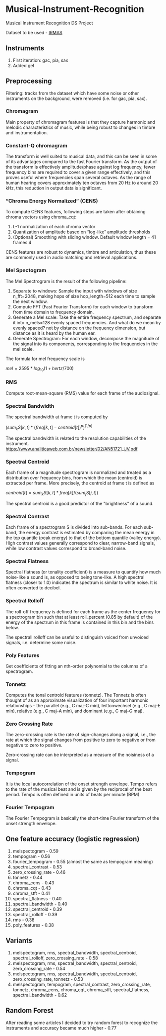 # Musical-Instrument-Recognition
Musical Instrument Recognition DS Project

Dataset to be used - [IRMAS](https://www.upf.edu/web/mtg/irmas)

## Instruments
1. First iteration: gac, pia, sax
2. Added gel

## Preprocessing
Filtering: tracks from the dataset which have some noise or other instruments on the background, were removed (i.e. for gac, pia, sax).

### Chromagram
Main property of chromagram features is that they capture harmonic and melodic characteristics of music, while being robust to changes in timbre and instrumentation.

### Constant-Q chromagram
The transform is well suited to musical data, and this can be seen in some of its advantages compared to the fast Fourier transform. As the output of the transform is effectively amplitude/phase against log frequency, fewer frequency bins are required to cover a given range effectively, and this proves useful where frequencies span several octaves. As the range of human hearing covers approximately ten octaves from 20 Hz to around 20 kHz, this reduction in output data is significant.

### “Chroma Energy Normalized” (CENS)
To compute CENS features, following steps are taken after obtaining chroma vectors using chroma_cqt:
1. L-1 normalization of each chroma vector
2. Quantization of amplitude based on “log-like” amplitude thresholds
3. (Optional) Smoothing with sliding window. Default window length = 41 frames 4

CENS features are robust to dynamics, timbre and articulation, thus these are commonly used in audio matching and retrieval applications.

### Mel Spectogram
The Mel Spectrogram is the result of the following pipeline:
1. Separate to windows: Sample the input with windows of size n_fft=2048, making hops of size hop_length=512 each time to sample the next window.
2. Compute FFT (Fast Fourier Transform) for each window to transform from time domain to frequency domain.
3. Generate a Mel scale: Take the entire frequency spectrum, and separate it into n_mels=128 evenly spaced frequencies. And what do we mean by evenly spaced? not by distance on the frequency dimension, but distance as it is heard by the human ear.
4. Generate Spectrogram: For each window, decompose the magnitude of the signal into its components, corresponding to the frequencies in the mel scale.

The formula for mel frequency scale is 

$mel = 2595 * log_{10} (1 + hertz / 700)$

### RMS
Compute root-mean-square (RMS) value for each frame of the audiosignal.

### Spectral Bandwidth
The spectral bandwidth at frame t is computed by

$(sum_k S[k, t] * (freq[k, t] - centroid[t])^p)^{(1/p)}$

The spectral bandwidth is related to the resolution capabilities of the instrument.
https://www.analiticaweb.com.br/newsletter/02/AN51721_UV.pdf

### Spectral Centroid
Each frame of a magnitude spectrogram is normalized and treated as a distribution over frequency bins, from which the mean (centroid) is extracted per frame.
More precisely, the centroid at frame t is defined as

$centroid[t] = sum_k S[k, t] * freq[k] / (sum_j S[j, t])$

The spectral centroid is a good predictor of the "brightness" of a sound.

### Spectral Contrast
Each frame of a spectrogram S is divided into sub-bands. For each sub-band, the energy contrast is estimated by comparing the mean energy in the top quantile (peak energy) to that of the bottom quantile (valley energy). High contrast values generally correspond to clear, narrow-band signals, while low contrast values correspond to broad-band noise.

### Spectral Flatness
Spectral flatness (or tonality coefficient) is a measure to quantify how much noise-like a sound is, as opposed to being tone-like. A high spectral flatness (closer to 1.0) indicates the spectrum is similar to white noise. It is often converted to decibel.

### Spectral Rolloff
The roll-off frequency is defined for each frame as the center frequency for a spectrogram bin such that at least roll_percent (0.85 by default) of the energy of the spectrum in this frame is contained in this bin and the bins below.

The spectrall rolloff can be useful to distinguish voiced from unvoiced signals, i.e. determine some noise.

### Poly Features
Get coefficients of fitting an nth-order polynomial to the columns of a spectrogram.

### Tonnetz
Computes the tonal centroid features (tonnetz). The Tonnetz is often thought of as an approximate visualization of four important harmonic relationships – the parallel (e.g., C maj–C min), leittonwechsel (e.g., C maj–E min), relative (e.g., C maj–A min), and dominant (e.g., C maj–G maj).

### Zero Crossing Rate
The zero-crossing rate is the rate of sign-changes along a signal, i.e., the rate at which the signal changes from positive to zero to negative or from negative to zero to positive.

Zero-crossing rate can be interpreted as a measure of the noisiness of a signal.

### Tempogram
It is the local autocorrelation of the onset strength envelope. Tempo refers to the rate of the musical beat and is given by the reciprocal of the beat period. Tempo is often defined in units of beats per minute (BPM)

### Fourier Tempogram
The Fourier Tempogram is basically the short-time Fourier transform of the onset strength envelope.

## One feature accuracy (logistic regression)
1. melspectogram - 0.59
2. tempogram - 0.56
3. fourier_tempogram - 0.55 (almost the same as tempogram meaning)
4. spectral_contrast - 0.53
5. zero_crossing_rate - 0.46
6. tonnetz - 0.44
7. chroma_cens - 0.43
8. chroma_cqt - 0.43
9. chroma_stft - 0.41
10. spectral_flatness - 0.40
11. spectral_bandwidth - 0.40
12. spectral_centroid - 0.39
13. spectral_rolloff - 0.39
14. rms - 0.38
15. poly_features - 0.38
    
## Variants
1. melspectogram, rms, spectral_bandwidth, spectral_centroid, spectral_rolloff, zero_crossing_rate - 0.58
2. melspectogram, rms, spectral_bandwidth, spectral_centroid, zero_crossing_rate - 0.54
3. melspectogram, rms, spectral_bandwidth, spectral_centroid, zero_crossing_rate, tonnetz - 0.53
4. melspectogram, tempogram, spectral_contrast, zero_crossing_rate, tonnetz, chroma_cens, chroma_cqt, chroma_stft, spectral_flatness, spectral_bandwidth - 0.62

## Random Forest
After reading some articles I decided to try random forest to recognize the instruments and accuracy became much higher - 0.77
